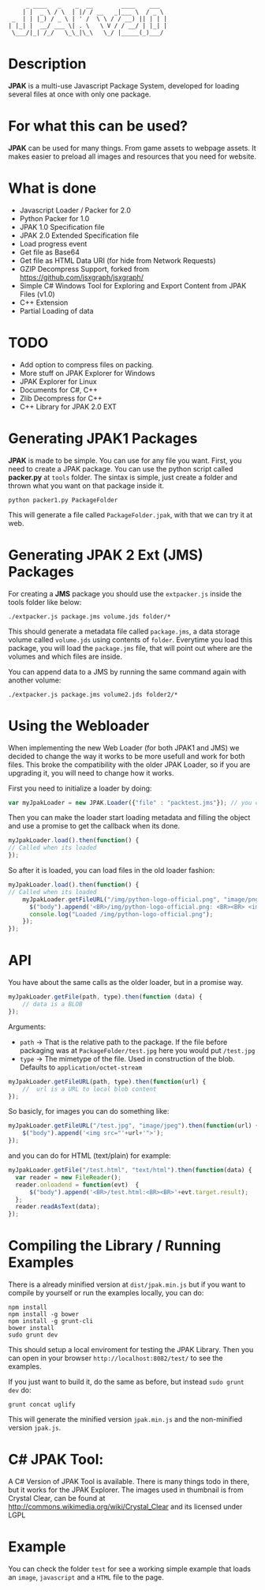          _ ____   _    _  __        ____    ___  
        | |  _ \ / \  | |/ / __   _|___ \  / _ \ 
     _  | | |_) / _ \ | ' /  \ \ / / __) || | | |
    | |_| |  __/ ___ \| . \   \ V / / __/ | |_| |
     \___/|_| /_/   \_\_|\_\   \_/ |_____(_)___/ 
                                                 
Description
===========

**JPAK** is a multi-use Javascript Package System, developed for loading several files at once with only one package.

For what this can be used?
==========================

**JPAK** can be used for many things. From game assets to webpage assets. It makes easier to preload all images and resources that you need for website.

What is done
========
* Javascript Loader / Packer for 2.0
* Python Packer for 1.0
* JPAK 1.0 Specification file
* JPAK 2.0 Extended Specification file
* Load progress event
* Get file as Base64
* Get file as HTML Data URI (for hide from Network Requests)
* GZIP Decompress Support, forked from https://github.com/jsxgraph/jsxgraph/
* Simple C# Windows Tool for Exploring and Export Content from JPAK Files (v1.0)
* C++ Extension
* Partial Loading of data

TODO
========
* Add option to compress files on packing.
* More stuff on JPAK Explorer for Windows
* JPAK Explorer for Linux
* Documents for C#, C++
* Zlib Decompress for C++
* C++ Library for JPAK 2.0 EXT

Generating JPAK1 Packages
=============

**JPAK** is made to be simple. You can use for any file you want. First, you need to create a JPAK package.
You can use the python script called **packer.py** at `tools` folder. The sintax is simple, just create a folder and thrown what you want on that package inside it.

```shellscript
python packer1.py PackageFolder
```
This will generate a file called `PackageFolder.jpak`, with that we can try it at web.

Generating JPAK 2 Ext (JMS) Packages
====================================

For creating a **JMS** package you should use the `extpacker.js` inside the tools folder like below:
```shellscript
./extpacker.js package.jms volume.jds folder/*
```

This should generate a metadata file called `package.jms`, a data storage volume called `volume.jds` using contents of `folder`. Everytime you load this package, you will load the `package.jms` file, that will point out where are the volumes and which files are inside. 

You can append data to a JMS by running the same command again with another volume:
```shellscript
./extpacker.js package.jms volume2.jds folder2/*
```

Using the Webloader
===================

When implementing the new Web Loader (for both JPAK1 and JMS) we decided to change the way it works to be more usefull and work for both files. This broke the compatibility with the older JPAK Loader, so if you are upgrading it, you will need to change how it works.

First you need to initialize a loader by doing:

```javascript
var myJpakLoader = new JPAK.Loader({"file" : "packtest.jms"}); // you can do the same thing for a jpak file just by replacing the file name.
```

Then you can make the loader start loading metadata and filling the object and use a promise to get the callback when its done.
```javascript
myJpakLoader.load().then(function() {
// Called when its loaded
});
```

So after it is loaded, you can load files in the old loader fashion:
```javascript
myJpakLoader.load().then(function() {
// Called when its loaded
    myJpakLoader.getFileURL("/img/python-logo-official.png", "image/png").then(function(data) {
      $("body").append('<BR>/img/python-logo-official.png: <BR><BR> <img src="'+data+'">');
      console.log("Loaded /img/python-logo-official.png");
    });
});
```

API
===

You have about the same calls as the older loader, but in a promise way.
```javascript
myJpakLoader.getFile(path, type).then(function (data) {
    // data is a BLOB
});
```
Arguments: 
*   `path`      -> That is the relative path to the package. If the file before packaging was at `PackageFolder/test.jpg` here you would put `/test.jpg`
*   `type`      -> The mimetype of the file. Used in construction of the blob. Defaults to `application/octet-stream`

```javascript
myJpakLoader.getFileURL(path, type).then(function(url) {
    //  url is a URL to local blob content
});
```

So basicly, for images you can do something like:

```javascript
myJpakLoader.getFileURL("/test.jpg", "image/jpeg").then(function(url) {
    $("body").append('<img src="'+url+'">');
});
```

and you can do for HTML (text/plain) for example:

```javascript
myJpakLoader.getFile("/test.html", "text/html").then(function(data) {
  var reader = new FileReader();
  reader.onloadend = function(evt)  {
      $("body").append('<BR>/test.html:<BR><BR>'+evt.target.result);   
  };
  reader.readAsText(data);
});
```

Compiling the Library / Running Examples
=====================
There is a already minified version at `dist/jpak.min.js` but if you want to compile by yourself or run the examples locally, you can do:

```shellscript
npm install
npm install -g bower
npm install -g grunt-cli
bower install
sudo grunt dev
```

This should setup a local enviroment for testing the JPAK Library. Then you can open in your browser `http://localhost:8082/test/` to see the examples.

If you just want to build it, do the same as before, but instead `sudo grunt dev` do:
```shellscript
grunt concat uglify
```

This will generate the minified version `jpak.min.js` and the non-minified version `jpak.js`.

C# JPAK Tool:
========

A C# Version of JPAK Tool is available. There is many things todo in there, but it works for the JPAK Explorer. The images used in thumbnail is from Crystal Clear, can be found at http://commons.wikimedia.org/wiki/Crystal_Clear and its licensed under LGPL

Example
========

You can check the folder `test` for see a working simple example that loads an `image`, `javascript` and a `HTML` file to the page.

